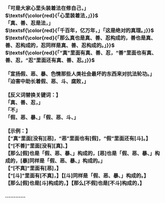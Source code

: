<h3>
<br>「可是大家心里头装着法在修自己，」
<br>$\textsf{\color{red}{「心里装着法，」}}$
<br>「真、善、忍是法，」
<br>$\textsf{\color{red}{「千百年，亿万年，」「这是绝对的真理。」}}$
<br>$\textsf{\color{red}{「那么真也是真、善、忍构成的，善也是真、善、忍构成的，忍同样是真、善、忍构成的。」}}$
<br>$\textsf{\color{red}{「“真”里面有真、善、忍，“善”里面也有真、善、忍，“忍”里面还有真、善、忍。」}}$
<br>
<br>「宣扬假、恶、暴、色情那些人类社会最坏的东西来对抗法轮功。」
<br>「迫害中助长着假、恶、斗、腐败，」
<br>
<br>【反义词替换关键词：】
<br>「真、善、忍，」
<br>「不」
<br>「假、恶、暴、」「假、恶、斗、」
<br>
<br>【示例：】
<br>【“真”里面[没有][恶]，“恶”里面也有[假]，“假”里面还有[斗]。】
<br>【“[不善]”里面[没有][真]、】
<br>【那么[假]也是「假、恶、暴、」构成的，[恶]也是「假、恶、暴、」构成的，[暴]同样是「假、恶、暴、」构成的。」
<br>【“[不真]”里面有[恶]，】
<br>【“[斗]”里面有[不真]，】【[斗]同样是「假、恶、暴、」构成的。】
<br>【那么[假]也是[斗]构成的，】【那么[不假]也是[不斗]构成的，】
<br>
<br>............
</h3>
